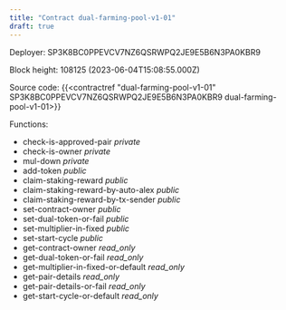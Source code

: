 ```yaml
---
title: "Contract dual-farming-pool-v1-01"
draft: true
---
```

Deployer: SP3K8BC0PPEVCV7NZ6QSRWPQ2JE9E5B6N3PA0KBR9


 



Block height: 108125 (2023-06-04T15:08:55.000Z)

Source code: {{<contractref "dual-farming-pool-v1-01" SP3K8BC0PPEVCV7NZ6QSRWPQ2JE9E5B6N3PA0KBR9 dual-farming-pool-v1-01>}}

Functions:

* check-is-approved-pair _private_
* check-is-owner _private_
* mul-down _private_
* add-token _public_
* claim-staking-reward _public_
* claim-staking-reward-by-auto-alex _public_
* claim-staking-reward-by-tx-sender _public_
* set-contract-owner _public_
* set-dual-token-or-fail _public_
* set-multiplier-in-fixed _public_
* set-start-cycle _public_
* get-contract-owner _read_only_
* get-dual-token-or-fail _read_only_
* get-multiplier-in-fixed-or-default _read_only_
* get-pair-details _read_only_
* get-pair-details-or-fail _read_only_
* get-start-cycle-or-default _read_only_
